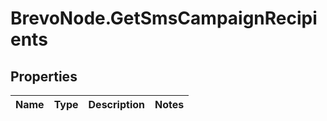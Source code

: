 # BrevoNode.GetSmsCampaignRecipients

## Properties
Name | Type | Description | Notes
------------ | ------------- | ------------- | -------------


